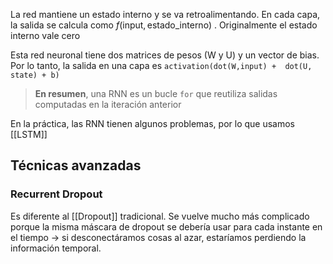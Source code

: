 La red mantiene un estado interno y se va retroalimentando.
En cada capa, la salida se calcula como $f(\text{input}, \text{estado\_interno})$ . Originalmente el estado interno vale cero

Esta red neuronal tiene dos matrices de pesos (W y U) y un vector de bias. Por lo tanto, la salida en una capa es
`activation(dot(W,input) +  dot(U, state) + b)`

> **En resumen**, una RNN es un bucle `for` que reutiliza salidas computadas en la iteración anterior


En la práctica, las RNN tienen algunos problemas, por lo que usamos [[LSTM]]

## Técnicas avanzadas
### Recurrent Dropout
Es diferente al [[Dropout]] tradicional. 
Se vuelve mucho más complicado porque la misma máscara de dropout se debería usar para cada instante en el tiempo -> si desconectáramos cosas al azar, estaríamos perdiendo la información temporal.